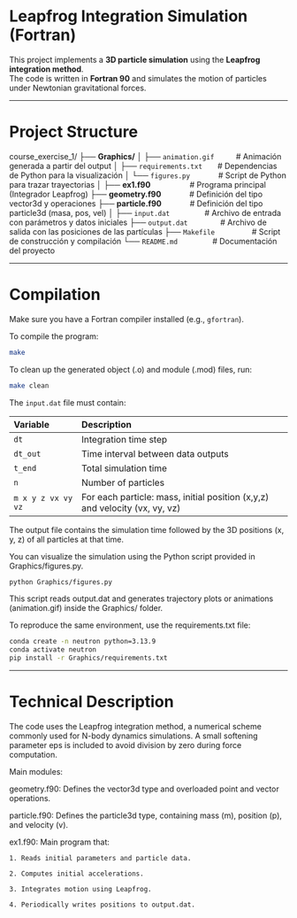 # Leapfrog Integration Simulation (Fortran)

This project implements a **3D particle simulation** using the **Leapfrog integration method**.  
The code is written in **Fortran 90** and simulates the motion of particles under Newtonian gravitational forces.

---

# Project Structure

course_exercise_1/
├── **Graphics/**
│ ├── `animation.gif`          # Animación generada a partir del output
│ ├── `requirements.txt`       # Dependencias de Python para la visualización
│ └── `figures.py`             # Script de Python para trazar trayectorias
│
├── **ex1.f90**                  # Programa principal (Integrador Leapfrog)
├── **geometry.f90**             # Definición del tipo vector3d y operaciones
├── **particle.f90**             # Definición del tipo particle3d (masa, pos, vel)
│
├── `input.dat`                # Archivo de entrada con parámetros y datos iniciales
├── `output.dat`               # Archivo de salida con las posiciones de las partículas
├── `Makefile`                 # Script de construcción y compilación
└── `README.md`                # Documentación del proyecto


---

# Compilation

Make sure you have a Fortran compiler installed (e.g., `gfortran`).

To compile the program:

```bash
make
```

To clean up the generated object (.o) and module (.mod) files, run:
```bash
make clean
```


The `input.dat` file must contain:

| Variable | Description |
| :--- | :--- |
| `dt` | Integration time step |
| `dt_out` | Time interval between data outputs |
| `t_end` |  Total simulation time |
| `n` | Number of particles |
| `m x y z vx vy vz` | For each particle: mass, initial position (x,y,z) and velocity (vx, vy, vz) |


The output file contains the simulation time followed by the 3D positions (x, y, z) of all particles at that time.

You can visualize the simulation using the Python script provided in Graphics/figures.py.
```bash
python Graphics/figures.py
```

This script reads output.dat and generates trajectory plots or animations (animation.gif) inside the Graphics/ folder.

To reproduce the same environment, use the requirements.txt file:
```bash
conda create -n neutron python=3.13.9
conda activate neutron
pip install -r Graphics/requirements.txt
```

---

# Technical Description

The code uses the Leapfrog integration method, a numerical scheme commonly used for N-body dynamics simulations.
A small softening parameter eps is included to avoid division by zero during force computation.

Main modules:

geometry.f90: Defines the vector3d type and overloaded point and vector operations.

particle.f90: Defines the particle3d type, containing mass (m), position (p), and velocity (v).

ex1.f90: Main program that:

    1. Reads initial parameters and particle data.

    2. Computes initial accelerations.

    3. Integrates motion using Leapfrog.

    4. Periodically writes positions to output.dat.

